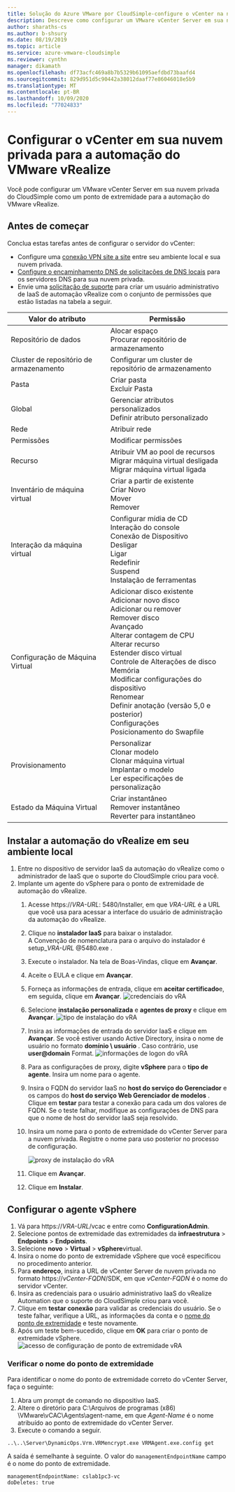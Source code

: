 ```yaml
---
title: Solução do Azure VMware por CloudSimple-configure o vCenter na nuvem privada para a automação do vRealize
description: Descreve como configurar um VMware vCenter Server em sua nuvem privada do CloudSimple como um ponto de extremidade para a automação do VMware vRealize
author: sharaths-cs
ms.author: b-shsury
ms.date: 08/19/2019
ms.topic: article
ms.service: azure-vmware-cloudsimple
ms.reviewer: cynthn
manager: dikamath
ms.openlocfilehash: df73acfc469a8b7b5329b61095aefdbd73baafd4
ms.sourcegitcommit: 829d951d5c90442a38012daaf77e86046018e5b9
ms.translationtype: MT
ms.contentlocale: pt-BR
ms.lasthandoff: 10/09/2020
ms.locfileid: "77024833"
---
```

# <a name="set-up-vcenter-on-your-private-cloud-for-vmware-vrealize-automation"></a>Configurar o vCenter em sua nuvem privada para a automação do VMware vRealize

Você pode configurar um VMware vCenter Server em sua nuvem privada do CloudSimple como um ponto de extremidade para a automação do VMware vRealize.

## <a name="before-you-begin"></a>Antes de começar

Conclua estas tarefas antes de configurar o servidor do vCenter:

* Configure uma [conexão VPN site a site](vpn-gateway.md#set-up-a-site-to-site-vpn-gateway) entre seu ambiente local e sua nuvem privada.
* [Configure o encaminhamento DNS de solicitações de DNS locais](on-premises-dns-setup.md) para os servidores DNS para sua nuvem privada.
* Envie uma [solicitação de suporte](https://portal.azure.com/#blade/Microsoft_Azure_Support/HelpAndSupportBlade/newsupportrequest) para criar um usuário administrativo de IaaS de automação vRealize com o conjunto de permissões que estão listadas na tabela a seguir.

| Valor do atributo | Permissão |
------------ | ------------- |  
| Repositório de dados |  Alocar espaço <br> Procurar repositório de armazenamento |
| Cluster de repositório de armazenamento | Configurar um cluster de repositório de armazenamento |
| Pasta | Criar pasta <br>Excluir Pasta |
| Global |  Gerenciar atributos personalizados<br>Definir atributo personalizado |
| Rede | Atribuir rede |
| Permissões | Modificar permissões |
| Recurso | Atribuir VM ao pool de recursos<br>Migrar máquina virtual desligada<br>Migrar máquina virtual ligada |
| Inventário de máquina virtual |  Criar a partir de existente<br>Criar Novo<br>Mover<br>Remover | 
| Interação da máquina virtual |  Configurar mídia de CD<br>Interação do console<br>Conexão de Dispositivo<br>Desligar<br>Ligar<br>Redefinir<br>Suspend<br>Instalação de ferramentas | 
| Configuração de Máquina Virtual |  Adicionar disco existente<br>Adicionar novo disco<br>Adicionar ou remover<br>Remover disco<br>Avançado<br>Alterar contagem de CPU<br>Alterar recurso<br>Estender disco virtual<br>Controle de Alterações de disco<br>Memória<br>Modificar configurações do dispositivo<br>Renomear<br>Definir anotação (versão 5,0 e posterior)<br>Configurações<br>Posicionamento do Swapfile |
| Provisionamento |  Personalizar<br>Clonar modelo<br>Clonar máquina virtual<br>Implantar o modelo<br>Ler especificações de personalização |
| Estado da Máquina Virtual | Criar instantâneo<br>Remover instantâneo<br>Reverter para instantâneo |

## <a name="install-vrealize-automation-in-your-on-premises-environment"></a>Instalar a automação do vRealize em seu ambiente local

1. Entre no dispositivo de servidor IaaS da automação do vRealize como o administrador de IaaS que o suporte do CloudSimple criou para você.
2. Implante um agente do vSphere para o ponto de extremidade de automação do vRealize.
    1. Acesse https://*VRA-URL*: 5480/Installer, em que *VRA-URL* é a URL que você usa para acessar a interface do usuário de administração da automação do vRealize.
    2. Clique no **instalador IaaS** para baixar o instalador.<br>
    A Convenção de nomenclatura para o arquivo do instalador é setup_*VRA-URL* @5480.exe .
    3. Execute o instalador. Na tela de Boas-Vindas, clique em **Avançar**.
    4. Aceite o EULA e clique em **Avançar**.
    5. Forneça as informações de entrada, clique em **aceitar certificado**e, em seguida, clique em **Avançar**.
    ![credenciais do vRA](media/configure-vra-endpoint-login.png)
    6. Selecione **instalação personalizada** e **agentes de proxy** e clique em **Avançar**.
    ![tipo de instalação do vRA](media/configure-vra-endpoint-install-type.png)
    7. Insira as informações de entrada do servidor IaaS e clique em **Avançar**. Se você estiver usando Active Directory, insira o nome de usuário no formato **domínio \ usuário** . Caso contrário, use **user@domain** Format.
    ![informações de logon do vRA](media/configure-vra-endpoint-account.png)
    8. Para as configurações de proxy, digite **vSphere** para o **tipo de agente**. Insira um nome para o agente.
    9. Insira o FQDN do servidor IaaS no **host do serviço do Gerenciador** e os campos do **host do serviço Web Gerenciador de modelos** . Clique em **testar** para testar a conexão para cada um dos valores de FQDN. Se o teste falhar, modifique as configurações de DNS para que o nome de host do servidor IaaS seja resolvido.
    10. Insira um nome para o ponto de extremidade do vCenter Server para a nuvem privada. Registre o nome para uso posterior no processo de configuração.

        ![proxy de instalação do vRA](media/configure-vra-endpoint-proxy.png)

    11. Clique em **Avançar**.
    12. Clique em **Instalar**.

## <a name="configure-the-vsphere-agent"></a>Configurar o agente vSphere

1. Vá para https://*VRA-URL*/vcac e entre como **ConfigurationAdmin**.
2. Selecione pontos de extremidade das extremidades da **infraestrutura**  >  **Endpoints**  >  **Endpoints**.
3. Selecione **novo**  >  **Virtual**  >  **vSphere**virtual.
4. Insira o nome do ponto de extremidade vSphere que você especificou no procedimento anterior.
5. Para **endereço**, insira a URL de vCenter Server de nuvem privada no formato https://*vCenter-FQDN*/SDK, em que *vCenter-FQDN* é o nome do servidor vCenter.
6. Insira as credenciais para o usuário administrativo IaaS do vRealize Automation que o suporte do CloudSimple criou para você.
7. Clique em **testar conexão** para validar as credenciais do usuário. Se o teste falhar, verifique a URL, as informações da conta e o [nome do ponto de extremidade](#verify-the-endpoint-name) e teste novamente.
8. Após um teste bem-sucedido, clique em **OK** para criar o ponto de extremidade vSphere.
    ![acesso de configuração de ponto de extremidade vRA](media/configure-vra-endpoint-vra-edit.png)

### <a name="verify-the-endpoint-name"></a>Verificar o nome do ponto de extremidade

Para identificar o nome do ponto de extremidade correto do vCenter Server, faça o seguinte:

1. Abra um prompt de comando no dispositivo IaaS.
2. Altere o diretório para C:\Arquivos de programas (x86) \VMware\vCAC\Agents\agent-name, em que *Agent-Name* é o nome atribuído ao ponto de extremidade do vCenter Server.
3. Execute o comando a seguir.

```
..\..\Server\DynamicOps.Vrm.VRMencrypt.exe VRMAgent.exe.config get
```

A saída é semelhante à seguinte. O valor do `managementEndpointName` campo é o nome do ponto de extremidade.

```
managementEndpointName: cslab1pc3-vc
doDeletes: true
```
